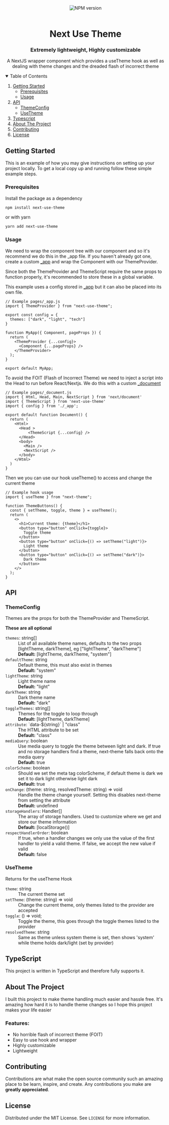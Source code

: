 <div align="center">
    <img alt="NPM version" src="https://img.shields.io/npm/v/next-use-theme?style=for-the-badge">
</div>

<!-- PROJECT LOGO -->
<br />
<p align="center">
  <h1 align="center">Next Use Theme</h1>
  <h3 align="center">Extremely lightweight, Highly customizable</h3>

  <p align="center">
    A NextJS wrapper component which provides a useTheme hook as well as dealing with theme changes and the dreaded flash of incorrect theme
  </p>
</p>



<!-- TABLE OF CONTENTS -->
<details open="open">
  <summary>Table of Contents</summary>
  <ol>
    <li>
      <a href="#getting-started">Getting Started</a>
      <ul>
        <li><a href="#prerequisites">Prerequisites</a></li>
        <li><a href="#Usage">Usage</a></li>
      </ul>
    </li>
    <li>
      <a href="#Api">API</a>
      <ul>
        <li><a href="#themeconfig">ThemeConfig</a></li>
      <li><a href="#usetheme">UseTheme</a></li>
      </ul>
    </li>
    <li><a href="#typescript">Typescript</a></li>
    <li><a href="#about-the-project">About The Project</a></li>
    <li><a href="#contributing">Contributing</a></li>
    <li><a href="#license">License</a></li>
  </ol>
</details>

<!-- GETTING STARTED -->
## Getting Started

This is an example of how you may give instructions on setting up your project locally.
To get a local copy up and running follow these simple example steps.

### Prerequisites

Install the package as a dependency
  ```sh
  npm install next-use-theme
  ```
  or with yarn
  ```sh
  yarn add next-use-theme
  ```

### Usage
We need to wrap the component tree with our component and so it's recommend we do this in the _app file.
If you haven't already got one, create a custom [_app](https://nextjs.org/docs/advanced-features/custom-app) and wrap the Component with our ThemeProvider.

Since both the ThemeProvider and ThemeScript require the same props to function properly, it's recommended to store these in a global variable.

This example uses a config stored in [_app](https://nextjs.org/docs/advanced-features/custom-app) but it can also be placed into its own file.



```JS
// Example pages/_app.js
import { ThemeProvider } from "next-use-theme";

export const config = {
  themes: ["dark", "light", "tech"]
}

function MyApp({ Component, pageProps }) {
  return (
    <ThemeProvider {...config}>
      <Component {...pageProps} />
    </ThemeProvider>
  );
}

export default MyApp;
```

To avoid the FOIT (Flash of Incorrect Theme) we need to inject a script into the Head to run before React/Nextjs. We do this with a custom [_document](https://nextjs.org/docs/advanced-features/custom-document)


```JS
// Example pages/_document.js
import { Html, Head, Main, NextScript } from 'next/document'
import { ThemeScript } from 'next-use-theme'
import { config } from './_app';

export default function Document() {
  return (
    <Html>
      <Head >
          <ThemeScript {...config} />
      </Head>
      <body>
        <Main />
        <NextScript />
      </body>
    </Html>
  )
}
```

Then we you can use our hook useTheme() to access and change the current theme

```JS
// Example hook usage
import { useTheme } from "next-theme";

function ThemeButtons() {
  const { setTheme, toggle, theme } = useTheme();
  return (
    <>
      <h1>Current theme: {theme}</h1>
      <button type="button" onClick={toggle}>
        Toggle theme
      </button>
      <button type="button" onClick={() => setTheme("light")}>
        Light theme
      </button>
      <button type="button" onClick={() => setTheme("dark")}>
        Dark theme
      </button>
    </>
  );
}
```

## API

### ThemeConfig
Themes are the props for both the ThemeProvider and ThemeScript.

<b>These are all optional</b>

<dl>

  <dt><code>themes</code>: string[]</dt>
  <dd>List of all available theme names, defaults to the two props [lightTheme, darkTheme], eg ["lightTheme", "darkTheme"]</dd>
  <dd>
    <b>Default:</b> [lightTheme, darkTheme, "system"]
  </dd>

  <dt><code>defaultTheme</code>: string</dt>
  <dd>Default theme, this must also exist in themes</dd>
  <dd>
    <b>Default:</b> "system"
  </dd>

  <dt><code>lightTheme</code>: string</dt>
  <dd>Light theme name</dd>
  <dd>
    <b>Default:</b> "light"
  </dd>

  <dt><code>darkTheme</code>: string</dt>
  <dd>Dark theme name</dd>
  <dd>
    <b>Default:</b> "dark"
  </dd>

  <dt><code>toggleThemes</code>: string[]</dt>
  <dd>Themes for the toggle to loop through</dd>
  <dd>
    <b>Default:</b> [lightTheme, darkTheme]
  </dd>

  <dt><code>attribute</code>: `data-${string}` | "class"</dt>
  <dd>The HTML attribute to be set</dd>
  <dd>
    <b>Default:</b> "class"
  </dd>

  <dt><code>mediaQuery</code>: boolean</dt>
  <dd>Use media query to toggle the theme between light and dark. If true and no storage handlers find a theme, next-theme falls back onto the media query</dd>
  <dd>
    <b>Default:</b> true
  </dd>

  <dt><code>colorScheme</code>: boolean</dt>
  <dd>Should we set the meta tag colorScheme, if default theme is dark we set it to dark light otherwise light dark</dd>
  <dd>
    <b>Default:</b> true
  </dd>

  <dt><code>onChange</code>: (theme: string, resolvedTheme: string) => void</dt>
  <dd>Handle the theme change yourself. Setting this disables next-theme from setting the attribute</dd>
  <dd>
    <b>Default:</b> undefined
  </dd>

  <dt><code>storageHandlers</code>: Handler[]</dt>
  <dd>The array of storage handlers. Used to customize where we get and store our theme information</dd>
  <dd>
    <b>Default:</b> [localStorage()]
  </dd>

  <dt><code>respectHandlerOrder</code>: boolean</dt>
  <dd>If true, when a handler changes we only use the value of the first handler to yield a valid theme. If false, we accept the new value if valid</dd>
  <dd>
    <b>Default:</b> false
  </dd>

</dl>

### UseTheme
Returns for the useTheme Hook

<dl>

  <dt><code>theme</code>: string</dt>
  <dd>The current theme set</dd>

  <dt><code>setTheme</code>: (theme: string) => void</dt>
  <dd>Change the current theme, only themes listed to the provider are accepted</dd>

  <dt><code>toggle</code>: () => void;</dt>
  <dd>Toggle the theme, this goes through the toggle themes listed to the provider</dd>

  <dt><code>resolvedTheme</code>: string</dt>
  <dd>Same as theme unless system theme is set, then shows 'system' while theme holds dark/light (set by provider)</dd>

</dl>


## TypeScript

This project is written in TypeScript and therefore fully supports it. 
 
## About The Project

I built this project to make theme handling much easier and hassle free. It's amazing how hard it is to handle theme changes so I hope this project makes your life easier

### Features:
* No horrible flash of incorrect theme (FOIT) 
* Easy to use hook and wrapper
* Highly customizable
* Lightweight

## Contributing

Contributions are what make the open source community such an amazing place to be learn, inspire, and create. Any contributions you make are **greatly appreciated**.

## License

Distributed under the MIT License. See `LICENSE` for more information.
